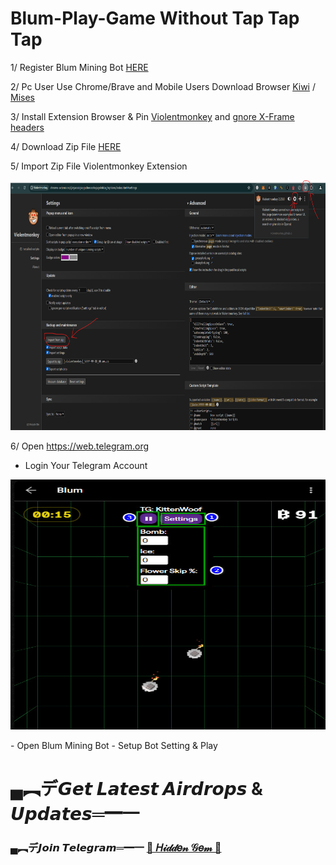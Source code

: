 # Blum-Play-Game Without Tap Tap Tap

1/ Register Blum Mining Bot [HERE](https://t.me/blum/app?startapp=ref_XpJR8EJL1s)

2/ Pc User Use Chrome/Brave and Mobile Users Download Browser [Kiwi](https://play.google.com/store/apps/details?id=com.kiwibrowser.browser&hl=en) / [Mises](https://play.google.com/store/apps/details?id=site.mises.browser&hl=en)

3/ Install Extension Browser & Pin [Violentmonkey](https://chromewebstore.google.com/detail/violentmonkey/jinjaccalgkegednnccohejagnlnfdag) and [gnore X-Frame headers](https://chromewebstore.google.com/detail/ignore-x-frame-headers/gleekbfjekiniecknbkamfmkohkpodhe)

4/ Download Zip File [HERE](https://github.com/BidyutRoy2/Blum-Play-Game/blob/main/violentmonkey.zip)

5/ Import Zip File Violentmonkey Extension

<p align="center">
<img src='Screenshot 2024-08-30 asas163621.png' style="width:800px;height:400px;">
</p>

6/ Open https://web.telegram.org
- Login Your Telegram Account
<p align="center">
<img src='2024-08-30_163842.jpg' style="width:800px;height:400px;">
</p>
- Open Blum Mining Bot
- Setup Bot Setting & Play


# ▄︻デ𝙂𝙚𝙩 𝙇𝙖𝙩𝙚𝙨𝙩 𝘼𝙞𝙧𝙙𝙧𝙤𝙥𝙨 & 𝙐𝙥𝙙𝙖𝙩𝙚𝙨═━一

### ▄︻デ𝙅𝙤𝙞𝙣 𝙏𝙚𝙡𝙚𝙜𝙧𝙖𝙢═━一 [🎀  𝐻𝒾𝒹𝒹𝑒𝓃 𝒢𝑒𝓂  🎀](https://t.me/hiddengemnews) 
